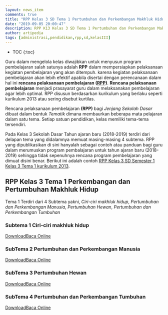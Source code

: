 ```yaml
---
layout: news_item
comments: true
title: "RPP Kelas 3 SD Tema 1 Pertumbuhan dan Perkembangan Makhluk Hidup"
date: "2019-09-05 20:00:47"
description: RPP K13 Kelas 3 SD Tema 1 Pertumbuhan dan Perkembangan Makhluk Hidu Kurikulum 2013 Revisi 2017 ini sebagai referensi atau contoh dalam membuat program pembelajaran (RPP) tahun Ajaran Baru 2018-2019.
author: artipedia
tags: [administrasi,pendidikan,rpp,sd,kelasIII]
---
```

* TOC
{:toc}

Guru dalam mengelola kelas diwajibkan untuk menyusun program pembelajaran salah satunya adalah **RPP** dalam mempersiapkan pelaksanaan kegiatan pembelajaran yang akan ditempuh. karena kegiatan pelaksanaan pembelajaran akan lebih efektif apabila disertai dengan perencanaan dalam hal ini <b>rencana pelaksanaan pembelajaran (<acronym title="Rencana Pelaksanaan Pembelajaran">RPP</acronym>)</b>. <b>Rencana pelaksanaan pembelajaran</b> menjadi prasayarat guru dalam melaksanakan pembelajaran agar lebih optimal. RPP disusun berdasarkan kurikulum yang berlaku seperti kurikulum 2013 atau sering disebut kurtilas. 

Rencana pelaksanaan pembelajaran <b>(RPP)</b> bagi <i>Jenjang Sekolah Dasar</i> dibuat dalam bentuk <i>Tematik</i> dimana membaurkan beberapa mata pelajaran dalam satu tema. Setiap satuan pendidikan, kelas memiliki tema-tema tersendiri. 

Pada Kelas 3 Sekolah Dasar Tahun ajaran baru (2018-2019) terdiri dari delapan tema yang didalamnya memuat masing-masing 4 subtema. RPP yang dipublikasikan di sini hanyalah sebagai contoh atau panduan bagi guru dalam merumuskan program pembalajaran untuk tahun ajaran baru (2018-2019) sehingga tidak sepenuhnya rencana program pembelajaran yang dimuat disini benar. Berikut ini adalah contoh [RPP Kelas 3 SD Semester 1 Kelas 3 Tema 1 kurikulum 2013](https://artipedia.id/wiki/rpp-kelas-3-sd-tema-1-kurikulum-2013.html "RPP Kelas 3 SD Semester 1 Tema Pertumbuhan dan Perkembangan Makhluk Hidup kurikulum 2013").


## RPP Kelas 3 Tema 1 Perkembangan dan Pertumbuhan Makhluk Hidup
Tema 1 Terdiri dari 4 Subtema yakni, <i>Ciri-ciri makhluk hidup</i>, <i>Pertumbuhan dan Perkembangan Manusia</i>, <i>Pertumbuhan Hewan</i>, <i>Pertumbuhan dan Perkembangan Tumbuhan</i>

### Subtema 1 Ciri-ciri makhluk hidup
<p><a class="button download" href="https://docs.google.com/uc?export=download&id=1krfC_ocsl8EVAb0jLvxnL1A_3zROflN-" rel="nofollow" target="_blank" title="Download">Download</a><a class="button demo open-dialog" href="https://drive.google.com/file/d/1krfC_ocsl8EVAb0jLvxnL1A_3zROflN-/preview" Title="Baca Online" rel="nofollow">Baca Online</a></p>

### SubTema 2 Pertumbuhan dan Perkembangan Manusia
<p><a class="button download" href="https://docs.google.com/uc?export=download&id=1Fw8PHw7i0ueGziPhKS76IBTZ66SblYkb" rel="nofollow" target="_blank" title="Download">Download</a><a class="button demo open-dialog" href="https://drive.google.com/file/d/1Fw8PHw7i0ueGziPhKS76IBTZ66SblYkb/preview" Title="Baca Online" rel="nofollow">Baca Online</a></p>

### SubTema 3 Pertumbuhan Hewan
<p><a class="button download" href="https://docs.google.com/uc?export=download&id=11QaFXJjOqyaOkETm4XLnwMD2TKh60D2e" rel="nofollow" target="_blank" title="Download">Download</a><a class="button demo open-dialog" href="https://drive.google.com/file/d/11QaFXJjOqyaOkETm4XLnwMD2TKh60D2e/preview" Title="Baca Online" rel="nofollow">Baca Online</a></p>

### SubTema 4 Pertumbuhan dan Perkembangan Tumbuhan
<p><a class="button download" href="https://docs.google.com/uc?export=download&id=1h1Dk7jGfA32VYvT1OS16312LjzQFkNe3" rel="nofollow" target="_blank" title="Download">Download</a><a class="button demo open-dialog" href="https://drive.google.com/file/d/1h1Dk7jGfA32VYvT1OS16312LjzQFkNe3/preview" Title="Baca Online" rel="nofollow">Baca Online</a></p>

